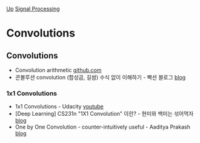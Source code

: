 [Up](index.md)
[Signal Processing](signal_processing.md)

# Convolutions

## Convolutions

* Convolution arithmetic [github.com](https://github.com/vdumoulin/conv_arithmetic)
* 콘볼루션 convolution (합성곱, 길쌈) 수식 없이 이해하기 - 빡션 블로그 [blog](http://ppaktion.maru.net/702)

### 1x1 Convolutions

* 1x1 Convolutions - Udacity [youtube](https://www.youtube.com/watch?v=qVP574skyuM)
* [Deep Learning] CS231n "1X1 Convolution" 이란? - 현미와 백미는 섞어먹자 [blog](http://yunmap.tistory.com/entry/%EC%A0%84%EC%82%B0%ED%95%99%ED%8A%B9%EA%B0%95-CS231n-1X1-Convolution-%EC%9D%B4%EB%9E%80)
* One by One Convolution - counter-intuitively useful - Aaditya Prakash [blog](http://iamaaditya.github.io/2016/03/one-by-one-convolution/)
